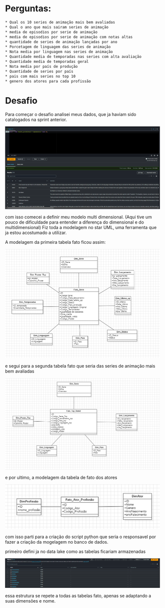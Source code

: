 # Perguntas:
    * Qual os 10 series de animação mais bem avaliadas
    * Qual o ano que mais sairam series de animação
    * media de episodios por serie de animação
    * media de episodios por serie de animação com notas altas
    * quantidade de series de animação lançadas por ano 
    * Porcetagem de linguagem das series de animação
    * Nota media por linguagem nas series de animação
    * Quantidade media de temporadas nas series com alta avaliação
    * Quantidade media de temporadas geral
    * Nota media por país de produção
    * Quantidade de series por país
    * pais com mais series no top 10
    * genero dos atores para cada profissão

# Desafio

Para começar o desafio analisei meus dados, que ja haviam sido catalogados na sprint anterior.

![dados](/Sprint%209/Evidencias/Desafio%20-%20Vizualização%20dos%20dados.png)

com isso comecei a definir meu modelo multi dimensional.
(Aqui tive um pouco de dificuldade para entender a diferença do dimensional e do multidimensional)
Fiz toda a modelagem no star UML, uma ferramenta que ja estou acostumado a utilizar.

A modelagem da primeira tabela fato ficou assim:

![FatoSerie](/Sprint%209/Evidencias/Desafio%20-%20Modelagem%20Fato%20Serie.png)

e segui para a segunda tabela fato que seria das series de animação mais bem avaliadas

![FatoSerieTop](/Sprint%209/Evidencias/Desafio%20-%20Modelagem%20Fato%20Serie%20Top%20Rated.png)

e por ultimo, a modelagem da tabela de fato dos atores

![FatoAtor](/Sprint%209/Evidencias/Desafio%20-%20Modelagem%20Fato%20Ator.png)

com isso parti para a criação do script python que seria o responsavel por fazer a criação da mogelagem no banco de dados.

primeiro defini ja no data lake como as tabelas ficariam armazenadas

![estrutura](/Sprint%209/Evidencias/Desafio%20-%20Estrutura%20de%20pastas%20.png)

essa estrutura se repete a todas as tabelas fato, apenas se adaptando a suas dimensões e nome.

